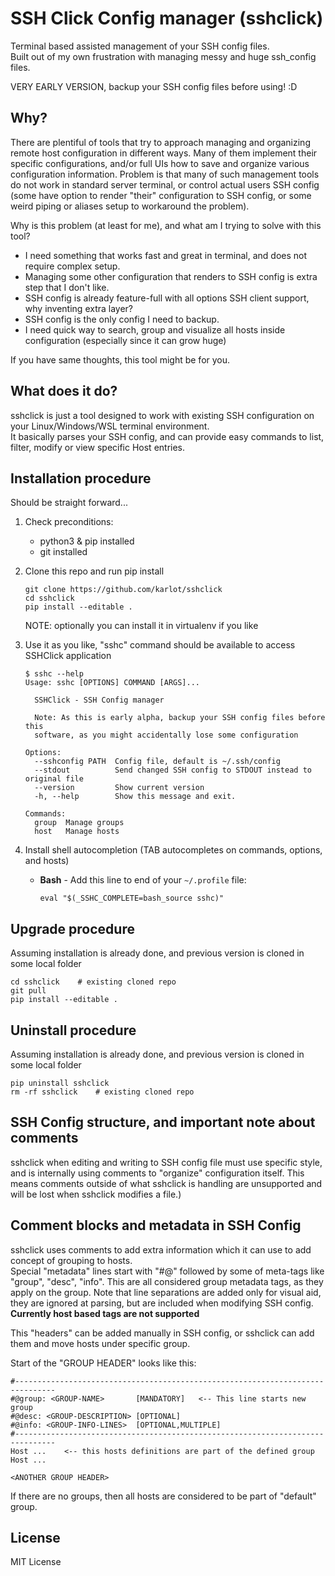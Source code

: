 # SSH Click Config manager (sshclick)

Terminal based assisted management of your SSH config files.  
Built out of my own frustration with managing messy and huge ssh_config files.

VERY EARLY VERSION, backup your SSH config files before using! :D

## Why?

There are plentiful of tools that try to approach managing and organizing remote host configuration in different ways. Many of them implement their specific configurations, and/or full UIs how to save and organize various configuration information.
Problem is that many of such management tools do not work in standard server terminal, or control actual users SSH config (some have option to render "their" configuration to SSH config, or some weird piping or aliases setup to workaround the problem).

Why is this problem (at least for me), and what am I trying to solve with this tool?
* I need something that works fast and great in terminal, and does not require complex setup.
* Managing some other configuration that renders to SSH config is extra step that I don't like.
* SSH config is already feature-full with all options SSH client support, why inventing extra layer?
* SSH config is the only config I need to backup.
* I need quick way to search, group and visualize all hosts inside configuration (especially since it can grow huge)

If you have same thoughts, this tool might be for you.

## What does it do?

sshclick is just a tool designed to work with existing SSH configuration on your Linux/Windows/WSL terminal environment.  
It basically parses your SSH config, and can provide easy commands to list, filter, modify or view specific Host entries.

## Installation procedure

Should be straight forward...  
1. Check preconditions:
    - python3 & pip installed
    - git installed

2. Clone this repo and run pip install
    ```console
    git clone https://github.com/karlot/sshclick
    cd sshclick
    pip install --editable .
    ```
    NOTE: optionally you can install it in virtualenv if you like

3. Use it as you like, "sshc" command should be available to access SSHClick application
    ```
    $ sshc --help
    Usage: sshc [OPTIONS] COMMAND [ARGS]...

      SSHClick - SSH Config manager

      Note: As this is early alpha, backup your SSH config files before this
      software, as you might accidentally lose some configuration

    Options:
      --sshconfig PATH  Config file, default is ~/.ssh/config
      --stdout          Send changed SSH config to STDOUT instead to original file
      --version         Show current version
      -h, --help        Show this message and exit.

    Commands:
      group  Manage groups
      host   Manage hosts
    ```
4. Install shell autocompletion (TAB autocompletes on commands, options, and hosts)
    * __Bash__ - Add this line to end of your `~/.profile` file:
      ```console
      eval "$(_SSHC_COMPLETE=bash_source sshc)"
      ```


## Upgrade procedure
Assuming installation is already done, and previous version is cloned in some local folder

```console
cd sshclick    # existing cloned repo
git pull
pip install --editable .
```

## Uninstall procedure
Assuming installation is already done, and previous version is cloned in some local folder

```console
pip uninstall sshclick
rm -rf sshclick    # existing cloned repo
```

## SSH Config structure, and important note about comments

sshclick when editing and writing to SSH config file must use specific style, and is internally using comments to "organize" configuration itself. This means comments outside of what sshclick is handling are unsupported and will be lost when sshclick modifies a file.)


## Comment blocks and metadata in SSH Config

sshclick uses comments to add extra information which it can use to add concept of grouping to hosts.  
Special "metadata" lines start with "#@" followed by some of meta-tags like "group", "desc", "info". This are all considered group metadata tags, as they apply on the group. Note that line separations are added only for visual aid, they are ignored at parsing, but are included when modifying SSH config.  
**Currently host based tags are not supported**

This "headers" can be added manually in SSH config, or sshclick can add them and move hosts under specific group.

Start of the "GROUP HEADER" looks like this:
```
#-------------------------------------------------------------------------------
#@group: <GROUP-NAME>       [MANDATORY]   <-- This line starts new group
#@desc: <GROUP-DESCRIPTION> [OPTIONAL]
#@info: <GROUP-INFO-LINES>  [OPTIONAL,MULTIPLE]
#-------------------------------------------------------------------------------
Host ...    <-- this hosts definitions are part of the defined group
Host ...

<ANOTHER GROUP HEADER>
```

If there are no groups, then all hosts are considered to be part of "default" group.


## License
MIT License
